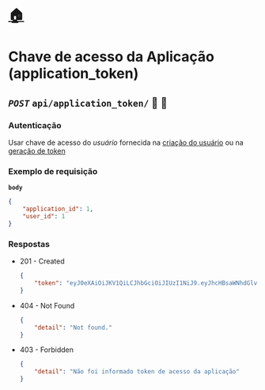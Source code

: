 # [:house:](../readme.md#recursos-da-api-nerd_face)

# Chave de acesso da Aplicação (application_token)

## *`POST`* `api/application_token/` :closed_lock_with_key: :key:

### Autenticação

Usar chave de acesso do *usuário* fornecida na [criação do usuário](#usuário-user) ou na [geração de token](#chave-de-acesso-do-usuário-user_token)


### Exemplo de requisição

**`body`**
```json
{
    "application_id": 1,
    "user_id": 1
}
```

### Respostas

- 201 - Created
    ```json
    {
        "token": "eyJ0eXAiOiJKV1QiLCJhbGciOiJIUzI1NiJ9.eyJhcHBsaWNhdGlvbl9pZCI6MSwidXNlcl9pZCI6MX0.dfW8ga3qUGhNCG_EecOdhNn4ZysJ79-pu55oav2LHAs"
    }
    ```

- 404 - Not Found
    ```json
    {
        "detail": "Not found."
    }
    ```

- 403 - Forbidden
    ```json
    {
        "detail": "Não foi informado token de acesso da aplicação"
    }
